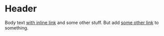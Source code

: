 # Header

Body text [with inline link][with-inline-link] and some other stuff. But add [some other link][some-other-link] to something.



[some-other-link]: http://example.com/testing
[with-inline-link]: http://example.com

